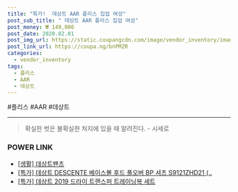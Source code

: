 ```yaml
--- 
title: "특가!  데상트 AAR 플리스 집업 여성" 
post_sub_title: " 데상트 AAR 플리스 집업 여성" 
post_money: ₩ 149,000 
post_date: 2020.02.01 
post_img_url: https://static.coupangcdn.com/image/vendor_inventory/images/2018/08/10/16/7/e97489f5-8862-4416-bfa1-b9e002a61254.jpg 
post_link_url: https://coupa.ng/bnPMZR 
categories: 
  - vendor_inventory 
tags: 
  - 플리스 
  - AAR 
  - 데상트 
--- 
```

  #플리스 #AAR #데상트 
<hr> 

> 확실한 벗은 불확실한 처지에 있을 때 알려진다. - 시세로 


### POWER LINK

* <a href="https://blog.naver.com/fasyy4321/221759196078" target="_blank"> [생활] 데상트팬츠  </a>
* <a href="https://blog.naver.com/santokki14/221792843233" target="_blank">[특가] 데상트 DESCENTE 베이스볼 후드 풀오버 BP 셔츠 S9121ZHD21 (..</a>
* <a href="https://blog.naver.com/santokki14/221792023161" target="_blank">[특가] 데상트 2019 드라이 트랜스퍼 트레이닝복 세트</a>
